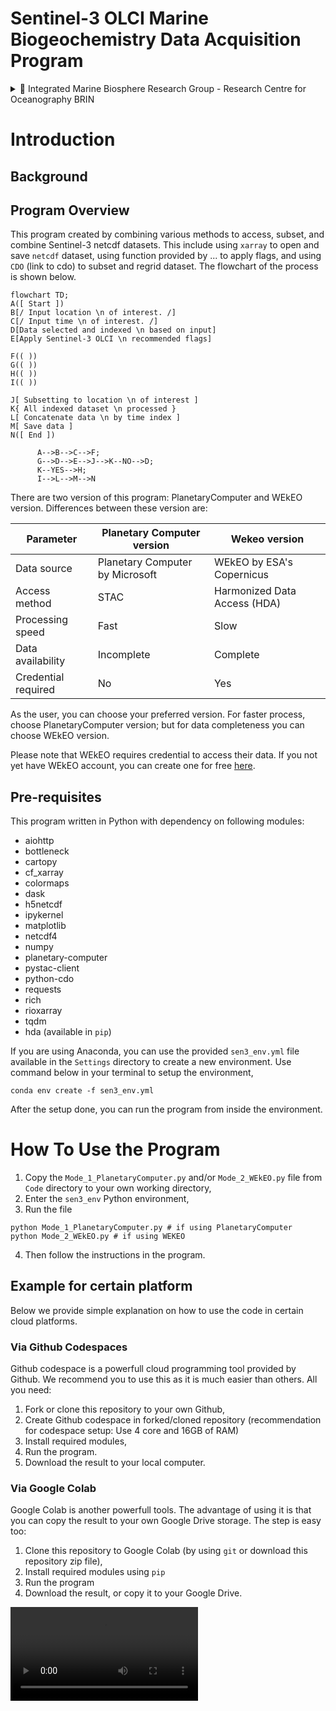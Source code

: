 # Sentinel-3 OLCI Marine Biogeochemistry Data Acquisition Program

<details>
<summary>📝 Integrated Marine Biosphere Research Group - Research Centre for Oceanography BRIN</summary>

&nbsp;

| Member Name | Member Name | 
|:-------------|:-------------|
| Faisal Hamzah | A'an J. Wahyudi |
| Idha Yulia Ikhsani | Afdal |
| Lestari | Rachma Puspitasari |
| Harmesa | Hanif Budi Prayitno |
| 👨‍🔬 **_Edwards Taufiqurrahman_**  | Ita Wulandari |
| Suci Lastrini | M. T. Kaisupy |

</details>

# Introduction

## Background
## Program Overview

This program created by combining various methods to access, subset, and combine Sentinel-3 netcdf datasets. This include using `xarray` to open and save `netcdf` dataset, using function provided by ... to apply flags, and using `CDO` (link to cdo) to subset and regrid dataset. The flowchart of the process is shown below.

```mermaid
flowchart TD;
A([ Start ])
B[/ Input location \n of interest. /]
C[/ Input time \n of interest. /]
D[Data selected and indexed \n based on input]
E[Apply Sentinel-3 OLCI \n recommended flags]

F(( ))
G(( ))
H(( ))
I(( ))

J[ Subsetting to location \n of interest ]
K{ All indexed dataset \n processed }
L[ Concatenate data \n by time index ]
M[ Save data ]
N([ End ])

      A-->B-->C-->F;
      G-->D-->E-->J-->K--NO-->D;
      K--YES-->H;
      I-->L-->M-->N

```

There are two version of this program: PlanetaryComputer and WEkEO version. Differences between these version are:

| Parameter         | Planetary Computer version      | Wekeo version                | 
|-------------------|---------------------------------|------------------------------|  
| Data source       | Planetary Computer by Microsoft | WEkEO by ESA's Copernicus    |
| Access method     | STAC                            | Harmonized Data Access (HDA) |
| Processing speed  | Fast                       | Slow                         |
| Data availability | Incomplete                    | Complete                     |
| Credential required | No | Yes|


As the user, you can choose your preferred version. For faster process, choose PlanetaryComputer version; but for data completeness you can choose WEkEO version. 

Please note that WEkEO requires credential to access their data. If you not yet have WEkEO account, you can create one for free [here](https://www.wekeo.eu/register).

## Pre-requisites

This program written in Python with dependency on following modules:

- aiohttp
- bottleneck
- cartopy
- cf_xarray
- colormaps
- dask
- h5netcdf
- ipykernel
- matplotlib
- netcdf4
- numpy
- planetary-computer
- pystac-client
- python-cdo
- requests
- rich
- rioxarray
- tqdm
- hda (available in `pip`)

If you are using Anaconda, you can use the provided `sen3_env.yml` file available in the `Settings` directory to create a new environment. Use command below in your terminal to setup the environment,

```terminal
conda env create -f sen3_env.yml
```

After the setup done, you can run the program from inside the environment.

# How To Use the Program

1. Copy the `Mode_1_PlanetaryComputer.py` and/or `Mode_2_WEkEO.py` file from `Code` directory to your own working directory,
2. Enter the `sen3_env` Python environment, 
3. Run the file 


```terminal
python Mode_1_PlanetaryComputer.py # if using PlanetaryComputer
python Mode_2_WEkEO.py # if using WEKEO

```

4. Then follow the instructions in the program. 


## Example for certain platform

Below we provide simple explanation on how to use the code in certain cloud platforms.

### Via Github Codespaces

Github codespace is a powerfull cloud programming tool provided by Github. We recommend you to use this as it is much easier than others. All you need:

1. Fork or clone this repository to your own Github,
2. Create Github codespace in forked/cloned repository (recommendation for codespace setup: Use 4 core and 16GB of RAM)
3. Install required modules,
4. Run the program.
5. Download the result to your local computer.

### Via Google Colab

Google Colab is another powerfull tools. The advantage of using it is that you can copy the result to your own Google Drive storage. The step is easy too:

1. Clone this repository to Google Colab (by using `git` or download this repository zip file),
2. Install required modules using `pip`
3. Run the program
4. Download the result, or copy it to your Google Drive.

![Video](Docs/running_program.webm)